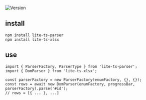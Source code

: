![Version](https://img.shields.io/badge/version-1.2.0-green.svg)

## install

```
npm install lite-ts-parser
npm install lite-ts-xlsx
```

## use

```
import { ParserFactory, ParserType } from 'lite-ts-parser';
import { DomParser } from 'lite-ts-xlsx';

const parserFactory = new ParserFactory(enumFactory, {}, {});
const rows = await new DomParser(enumFactory, progressBar, parserFactory).parse('#id');
// rows = [{ ... }, ...]
```